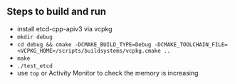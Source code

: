 ## Steps to build and run
* install etcd-cpp-apiv3 via vcpkg
* `mkdir debug`
* `cd debug && cmake -DCMAKE_BUILD_TYPE=Debug -DCMAKE_TOOLCHAIN_FILE=<VCPKG_HOME>/scripts/buildsystems/vcpkg.cmake ..` 
* `make`
* `./test_etcd`
* use `top` or Activity Monitor to check the memory is increasing

